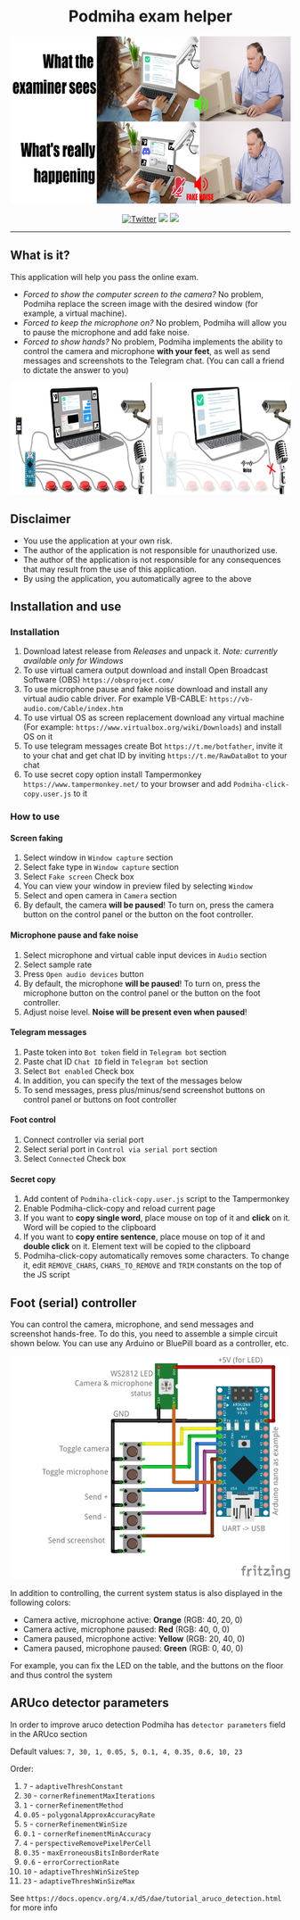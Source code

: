 <h1 align="center">Podmiha exam helper</h1>
<div style="width:100%;text-align:center;">
    <p align="center">
        <img src="PODMIHA_DESCRIPTION.jpg" width="auto" height="300">
    </p>
</div>
<div style="width:100%;text-align:center;">
    <p align="center">
        <a href="https://twitter.com/f33rni"><img alt="Twitter" src="https://img.shields.io/twitter/url?label=My%20twitter&style=social&url=https%3A%2F%2Ftwitter.com%2Ff33rni" ></a>
        <img src="https://badges.frapsoft.com/os/v1/open-source.png?v=103" >
        <a href="https://github.com/F33RNI/Podmiha/releases/latest"><img src="https://img.shields.io/badge/download-latest-blueviolet" ></a>
    </p>
</div>

----------

## What is it?

This application will help you pass the online exam.
- *Forced to show the computer screen to the camera?* No problem, Podmiha replace the screen image with the desired window (for example, a virtual machine).
- *Forced to keep the microphone on?* No problem, Podmiha will allow you to pause the microphone and add fake noise.
- *Forced to show hands?* No problem, Podmiha implements the ability to control the camera and microphone **with your feet**, as well as send messages and screenshots to the Telegram chat. (You can call a friend to dictate the answer to you)

<div style="width:100%;text-align:center;">
    <p align="center">
        <img src="PODMIHA_DESCRIPTION_2.jpg" width="auto" height="200">
    </p>
</div>

## Disclaimer

- You use the application at your own risk.
- The author of the application is not responsible for unauthorized use.
- The author of the application is not responsible for any consequences that may result from the use of this application.
- By using the application, you automatically agree to the above

## Installation and use

### Installation

1. Download latest release from *Releases* and unpack it. *Note: currently available only for Windows*
2. To use virtual camera output download and install Open Broadcast Software (OBS) `https://obsproject.com/`
3. To use microphone pause and fake noise download and install any virtual audio cable driver. For example VB-CABLE: `https://vb-audio.com/Cable/index.htm`
4. To use virtual OS as screen replacement download any virtual machine (For example: `https://www.virtualbox.org/wiki/Downloads`) and install OS on it
5. To use telegram messages create Bot `https://t.me/botfather`, invite it to your chat and get chat ID by inviting `https://t.me/RawDataBot` to your chat
6. To use secret copy option install Tampermonkey `https://www.tampermonkey.net/` to your browser and add `Podmiha-click-copy.user.js` to it

### How to use

#### Screen faking

1. Select window in `Window capture` section
2. Select fake type in `Window capture` section
3. Select `Fake screen` Check box
4. You can view your window in preview filed by selecting `Window`
5. Select and open camera in `Camera` section
6. By default, the camera **will be paused**! To turn on, press the camera button on the control panel or the button on the foot controller.

#### Microphone pause and fake noise

1. Select microphone and virtual cable input devices in `Audio` section
2. Select sample rate
3. Press `Open audio devices` button
4. By default, the microphone **will be paused**! To turn on, press the microphone button on the control panel or the button on the foot controller.
5. Adjust noise level. **Noise will be present even when paused**!

#### Telegram messages

1. Paste token into `Bot token` field in `Telegram bot` section
2. Paste chat ID `Chat ID` field in `Telegram bot` section
3. Select `Bot enabled` Check box
4. In addition, you can specify the text of the messages below
5. To send messages, press plus/minus/send screenshot buttons on control panel or buttons on foot controller

#### Foot control

1. Connect controller via serial port
2. Select serial port in `Control via serial port` section
3. Select `Connected` Check box

#### Secret copy

1. Add content of `Podmiha-click-copy.user.js` script to the Tampermonkey
2. Enable Podmiha-click-copy and reload current page
3. If you want to **copy single word**, place mouse on top of it and **click** on it. Word will be copied to the clipboard
4. If you want to **copy entire sentence**, place mouse on top of it and **double click** on it. Element text will be copied to the clipboard
5. Podmiha-click-copy automatically removes some characters. To change it, edit `REMOVE_CHARS`, `CHARS_TO_REMOVE`  and `TRIM` constants on the top of the JS script

## Foot (serial) controller

You can control the camera, microphone, and send messages and screenshot hands-free.
To do this, you need to assemble a simple circuit shown below.
You can use any Arduino or BluePill board as a controller, etc.

<div style="width:100%;text-align:center;">
    <p align="center">
        <img src="Podmiha_bb.jpg" width="auto" height="400">
    </p>
</div>

In addition to controlling, the current system status is also displayed in the following colors:
- Camera active, microphone active: **Orange** (RGB: 40, 20, 0)
- Camera active, microphone paused: **Red** (RGB: 40, 0, 0)
- Camera paused, microphone active: **Yellow** (RGB: 20, 40, 0)
- Camera paused, microphone paused: **Green** (RGB: 0, 40, 0)

For example, you can fix the LED on the table, and the buttons on the floor and thus control the system

## ARUco detector parameters

In order to improve aruco detection Podmiha has `detector parameters` field in the ARUco section

Default values: `7, 30, 1, 0.05, 5, 0.1, 4, 0.35, 0.6, 10, 23`

Order:

1. `7` - `adaptiveThreshConstant`
2. `30` - `cornerRefinementMaxIterations`
3. `1` - `cornerRefinementMethod`
4. `0.05` - `polygonalApproxAccuracyRate`
5. `5` - `cornerRefinementWinSize`
6. `0.1` - `cornerRefinementMinAccuracy`
7. `4` - `perspectiveRemovePixelPerCell`
8. `0.35` - `maxErroneousBitsInBorderRate`
9. `0.6` - `errorCorrectionRate`
10. `10` - `adaptiveThreshWinSizeStep`
11. `23` - `adaptiveThreshWinSizeMax`

See `https://docs.opencv.org/4.x/d5/dae/tutorial_aruco_detection.html` for more info
